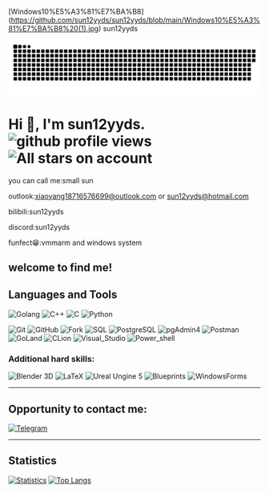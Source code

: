 [Windows10%E5%A3%81%E7%BA%B8]
(https://github.com/sun12yyds/sun12yyds/blob/main/Windows10%E5%A3%81%E7%BA%B8%20(1).jpg)
sun12yyds

![dynamics image](https://github.com/CombiningIdeas/CombiningIdeas/blob/main/images/contributions.svg)

# Hi :wave:, I'm sun12yyds. ![github profile views](https://komarev.com/ghpvc/?username=CombiningIdeas&color=brightgreen&styles=plastic&base=1000) ![All stars on account](https://img.shields.io/github/stars/CombiningIdeas?style=plastic)


you can call me:small sun


outlook:xiaoyang18716576699@outlook.com or sun12yyds@hotmail.com



bilibili:sun12yyds


discord:sun12yyds


funfect😁:vmmarm and windows system

welcome to find me!
---

## Languages and Tools
![Golang](https://img.shields.io/badge/Golang-00CED1?style=for-the-badge&logo=go&logoColor=00008B)
![C++](https://img.shields.io/badge/C++-000000?style=for-the-badge&logo=C%2b%2b&logoColor=FF0000)
![C](https://img.shields.io/badge/C-DCDCDC?style=for-the-badge&logo=C&logoColor=696969)
![Python](https://img.shields.io/badge/Python-87CEEB?style=for-the-badge&logo=python&logoColor=FFFF00)

![Git](https://img.shields.io/badge/git-000080)
![GitHub](https://img.shields.io/badge/github-0000FF)
![Fork](https://img.shields.io/badge/fork-00FFFF)
![SQL](https://img.shields.io/badge/SQL-00FF05)
![PostgreSQL](https://img.shields.io/badge/PostgreSQL-998910)
![pgAdmin4](https://img.shields.io/badge/pgAdmin4-808000)
![Postman](https://img.shields.io/badge/Postman-FFFF00)
![GoLand](https://img.shields.io/badge/GoLand-800085)
![CLion](https://img.shields.io/badge/CLion-B0C0F5)
![Visual_Studio](https://img.shields.io/badge/Visual_Studio-FF00FF) 
![Power_shell](https://img.shields.io/badge/Markdown-FF5555)

### Additional hard skills:

![Blender 3D](https://img.shields.io/badge/Blender_3D-F95305) 
![LaTeX](https://img.shields.io/badge/LaTeX-50F115) 
![Ureal Ungine 5](https://img.shields.io/badge/Ureal_Ungine_5-50F0F5) 
![Blueprints](https://img.shields.io/badge/Blueprints-231AB5)
![WindowsForms](https://img.shields.io/badge/Windows_Forms-203185)

---

## Opportunity to contact me:

[![Telegram](https://img.shields.io/badge/Telegram-0F0F0F?style=for-the-badge&logo=telegram&logoColor=00CED1)]([https](https://t.me/BackendDeveloperGolang))

---

## Statistics

[![Statistics](https://github-readme-stats.vercel.app/api?username=CombiningIdeas&count_private=true&show_icons=true&theme=radical)](https://github.com/anuraghazra/github-readme-stats) 
[![Top Langs](https://github-readme-stats.vercel.app/api/top-langs/?username=CombiningIdeas&count_private=true&layout=donut&theme=tokyonight)](https://github.com/anuraghazra/github-readme-stats)
